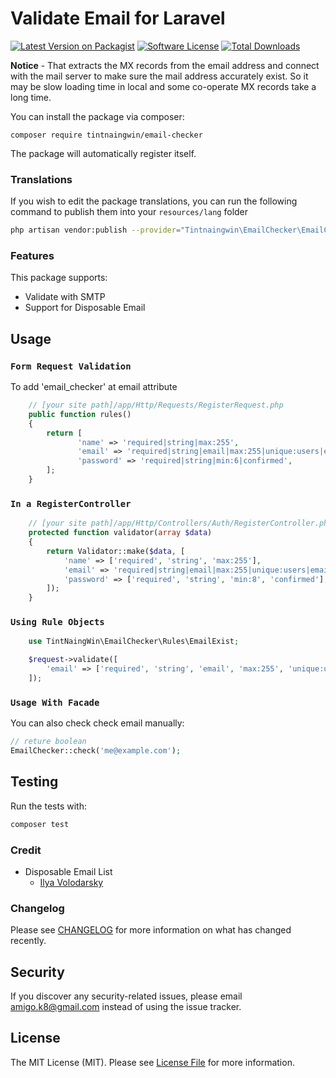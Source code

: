 # Validate Email for Laravel

[![Latest Version on Packagist][ico-version]][link-packagist]
[![Software License][ico-license]](LICENSE.md)
[![Total Downloads][ico-downloads]][link-downloads]  

**Notice** -  That extracts the MX records from the email address and connect with the mail server to make sure the mail address accurately exist. So it may be slow loading time in local and some co-operate MX records take a long time.

You can install the package via composer:

```
composer require tintnaingwin/email-checker
```
The package will automatically register itself.

### Translations

If you wish to edit the package translations, you can run the following command to publish them into your `resources/lang` folder

```bash
php artisan vendor:publish --provider="Tintnaingwin\EmailChecker\EmailCheckerServiceProvider"
```

### Features

This package supports:

*   Validate with SMTP
*   Support for Disposable Email

## Usage

### `Form Request Validation`
To add 'email_checker' at email attribute

```php
    // [your site path]/app/Http/Requests/RegisterRequest.php
    public function rules()
    {
        return [
               'name' => 'required|string|max:255',
               'email' => 'required|string|email|max:255|unique:users|email_checker',
               'password' => 'required|string|min:6|confirmed',
        ];
    }
```

### `In a RegisterController`

```php
    // [your site path]/app/Http/Controllers/Auth/RegisterController.php
    protected function validator(array $data)
    {
        return Validator::make($data, [
            'name' => ['required', 'string', 'max:255'],
            'email' => 'required|string|email|max:255|unique:users|email_checker',
            'password' => ['required', 'string', 'min:8', 'confirmed'],
        ]);
    }
```

### `Using Rule Objects`

```php
    use TintNaingWin\EmailChecker\Rules\EmailExist;

    $request->validate([
        'email' => ['required', 'string', 'email', 'max:255', 'unique:users', new EmailExist],
    ]);
```

### `Usage With Facade`
You can also check check email manually: 
 
 ```php
 // reture boolean
 EmailChecker::check('me@example.com');
```

## Testing
Run the tests with:

``` bash
composer test
```

### Credit
  - Disposable Email List
    * [Ilya Volodarsky](https://github.com/ivolo/disposable-email-domains/blob/master/index.json)

### Changelog
Please see [CHANGELOG](CHANGELOG.md) for more information on what has changed recently.    
    
## Security
If you discover any security-related issues, please email amigo.k8@gmail.com instead of using the issue tracker.    

## License
The MIT License (MIT). Please see [License File](LICENSE.md) for more information.


[ico-version]: https://img.shields.io/packagist/v/tintnaingwin/email-checker.svg?style=flat-square
[ico-license]: https://img.shields.io/badge/license-MIT-brightgreen.svg?style=flat-square
[ico-downloads]: https://img.shields.io/packagist/dt/tintnaingwin/email-checker.svg?style=flat-square

[link-packagist]: https://packagist.org/packages/tintnaingwin/email-checker
[link-downloads]: https://packagist.org/packages/tintnaingwin/email-checker
[link-author]: https://github.com/tintnaingwinn
